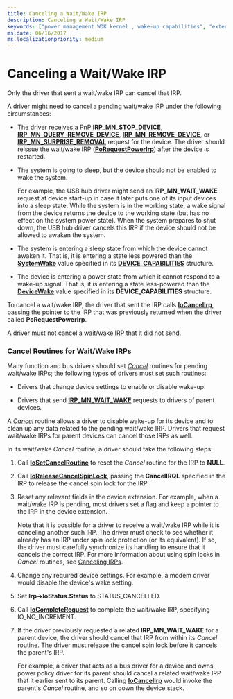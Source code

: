 ```yaml
---
title: Canceling a Wait/Wake IRP
description: Canceling a Wait/Wake IRP
keywords: ["power management WDK kernel , wake-up capabilities", "external wake signals WDK", "awakening devices", "wake-up capabilities WDK power management", "device wake ups WDK power management", "IRP_MN_WAIT_WAKE", "wait/wake IRPs WDK power management , canceling", "canceling wait/wake IRPs", "Cancel routines, wait/wake IRPs"]
ms.date: 06/16/2017
ms.localizationpriority: medium
---
```


# Canceling a Wait/Wake IRP





Only the driver that sent a wait/wake IRP can cancel that IRP.

A driver might need to cancel a pending wait/wake IRP under the following circumstances:

-   The driver receives a PnP [**IRP\_MN\_STOP\_DEVICE**](./irp-mn-stop-device.md), [**IRP\_MN\_QUERY\_REMOVE\_DEVICE**](./irp-mn-query-remove-device.md), [**IRP\_MN\_REMOVE\_DEVICE**](./irp-mn-remove-device.md), or [**IRP\_MN\_SURPRISE\_REMOVAL**](./irp-mn-surprise-removal.md) request for the device. The driver should reissue the wait/wake IRP ([**PoRequestPowerIrp**](/windows-hardware/drivers/ddi/wdm/nf-wdm-porequestpowerirp)) after the device is restarted.

-   The system is going to sleep, but the device should not be enabled to wake the system.

    For example, the USB hub driver might send an **IRP\_MN\_WAIT\_WAKE** request at device start-up in case it later puts one of its input devices into a sleep state. While the system is in the working state, a wake signal from the device returns the device to the working state (but has no effect on the system power state). When the system prepares to shut down, the USB hub driver cancels this IRP if the device should not be allowed to awaken the system.

-   The system is entering a sleep state from which the device cannot awaken it. That is, it is entering a state less powered than the [**SystemWake**](systemwake.md) value specified in its [**DEVICE\_CAPABILITIES**](/windows-hardware/drivers/ddi/wdm/ns-wdm-_device_capabilities) structure.

-   The device is entering a power state from which it cannot respond to a wake-up signal. That is, it is entering a state less-powered than the [**DeviceWake**](devicewake.md) value specified in its **DEVICE\_CAPABILITIES** structure.

To cancel a wait/wake IRP, the driver that sent the IRP calls [**IoCancelIrp**](/windows-hardware/drivers/ddi/wdm/nf-wdm-iocancelirp), passing the pointer to the IRP that was previously returned when the driver called **PoRequestPowerIrp**.

A driver must not cancel a wait/wake IRP that it did not send.

### <a href="" id="ddk-cancel-routines-for-wait-wake-irps-kg"></a>Cancel Routines for Wait/Wake IRPs

Many function and bus drivers should set [*Cancel*](/windows-hardware/drivers/ddi/wdm/nc-wdm-driver_cancel) routines for pending wait/wake IRPs; the following types of drivers must set such routines:

-   Drivers that change device settings to enable or disable wake-up.

-   Drivers that send [**IRP\_MN\_WAIT\_WAKE**](./irp-mn-wait-wake.md) requests to drivers of parent devices.

A [*Cancel*](/windows-hardware/drivers/ddi/wdm/nc-wdm-driver_cancel) routine allows a driver to disable wake-up for its device and to clean up any data related to the pending wait/wake IRP. Drivers that request wait/wake IRPs for parent devices can cancel those IRPs as well.

In its wait/wake *Cancel* routine, a driver should take the following steps:

1.  Call [**IoSetCancelRoutine**](/windows-hardware/drivers/ddi/wdm/nf-wdm-iosetcancelroutine) to reset the *Cancel* routine for the IRP to **NULL**.

2.  Call [**IoReleaseCancelSpinLock**](/previous-versions/windows/hardware/drivers/ff549550(v=vs.85)), passing the **CancelIRQL** specified in the IRP to release the cancel spin lock for the IRP.

3.  Reset any relevant fields in the device extension. For example, when a wait/wake IRP is pending, most drivers set a flag and keep a pointer to the IRP in the device extension.

    Note that it is possible for a driver to receive a wait/wake IRP while it is canceling another such IRP. The driver must check to see whether it already has an IRP under spin lock protection (or its equivalent). If so, the driver must carefully synchronize its handling to ensure that it cancels the correct IRP. For more information about using spin locks in *Cancel* routines, see [Canceling IRPs](canceling-irps.md).

4.  Change any required device settings. For example, a modem driver would disable the device's wake setting.

5.  Set **Irp-&gt;IoStatus.Status** to STATUS\_CANCELLED.

6.  Call [**IoCompleteRequest**](/windows-hardware/drivers/ddi/wdm/nf-wdm-iocompleterequest) to complete the wait/wake IRP, specifying IO\_NO\_INCREMENT.

7.  If the driver previously requested a related **IRP\_MN\_WAIT\_WAKE** for a parent device, the driver should cancel that IRP from within its *Cancel* routine. The driver must release the cancel spin lock before it cancels the parent's IRP.

    For example, a driver that acts as a bus driver for a device and owns power policy driver for its parent should cancel a related wait/wake IRP that it earlier sent to its parent. Calling [**IoCancelIrp**](/windows-hardware/drivers/ddi/wdm/nf-wdm-iocancelirp) would invoke the parent's *Cancel* routine, and so on down the device stack.

 

